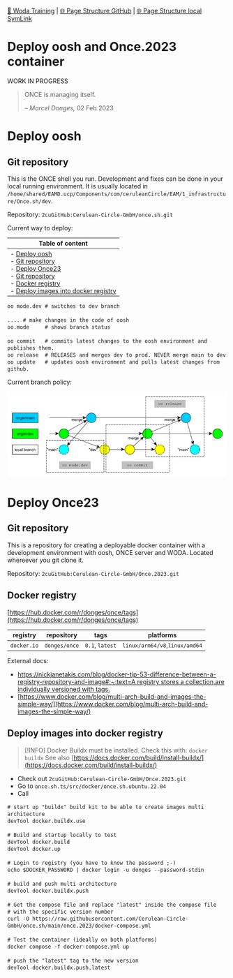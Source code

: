 [📁 Woda Training](../woda-training.md) | [🌐 Page Structure GitHub](/2cu.atlassian.net/wiki/spaces/CCU/pages/400000107/deploy-oosh-and-once2023-container.md) | [🌐 Page Structure local SymLink](./deploy-oosh-and-once2023-container.page.md)

# Deploy oosh and Once.2023 container

WORK IN PROGRESS

> ONCE is managing itself.
> 
> *– Marcel Donges,* 02 Feb 2023

# Deploy oosh

## Git repository

This is the ONCE shell you run. Development and fixes can be done in your local running environment. It is usually located in `/home/shared/EAMD.ucp/Components/com/ceruleanCircle/EAM/1_infrastructure/Once.sh/dev`.

Repository: `2cuGitHub:Cerulean-Circle-GmbH/once.sh.git`

Current way to deploy:

| **Table of content** |
| --- |
| - [Deploy oosh](#deploy-oosh)<br>  - [Git repository](#git-repository)<br>- [Deploy Once23](#deploy-once23)<br>  - [Git repository](#git-repository)<br>  - [Docker registry](#docker-registry)<br>  - [Deploy images into docker registry](#deploy-images-into-docker-registry) |

```
oo mode.dev # switches to dev branch

.... # make changes in the code of oosh
oo.mode     # shows branch status

oo commit   # commits latest changes to the oosh environment and publishes them.
oo release  # RELEASES and merges dev to prod. NEVER merge main to dev
oo update   # updates oosh environment and pulls latest changes from github.
```

Current branch policy:

![](./attachments/branch%20with%20oo.png)

# Deploy Once23

## Git repository

This is a repository for creating a deployable docker container with a development environment with oosh, ONCE server and WODA. Located whereever you git clone it.

Repository: `2cuGitHub:Cerulean-Circle-GmbH/Once.2023.git`

## Docker registry

[https://hub.docker.com/r/donges/once/tags](https://hub.docker.com/r/donges/once/tags)

| **registry** | **repository** | **tags** | **platforms** |
| --- | --- | --- | --- |
| `docker.io` | `donges/once` | `0.1`, `latest` | `linux/arm64/v8`,`linux/amd64` |

External docs:

- [https://nickjanetakis.com/blog/docker-tip-53-difference-between-a-registry-repository-and-image#:~:text=A registry stores a collection,are individually versioned with tags.](https://nickjanetakis.com/blog/docker-tip-53-difference-between-a-registry-repository-and-image#:~:text=A%20registry%20stores%20a%20collection,are%20individually%20versioned%20with%20tags.)
- [https://www.docker.com/blog/multi-arch-build-and-images-the-simple-way/](https://www.docker.com/blog/multi-arch-build-and-images-the-simple-way/)

## Deploy images into docker registry

> [!INFO]
> Docker Buildx must be installed. Check this with:
> `docker buildx`
> See also [https://docs.docker.com/build/install-buildx/](https://docs.docker.com/build/install-buildx/)

- Check out `2cuGitHub:Cerulean-Circle-GmbH/Once.2023.git`
- Go to `once.sh.ts/src/docker/once.sh.ubuntu.22.04`
- Call

```
# start up "buildx" build kit to be able to create images multi architecture
devTool docker.buildx.use

# Build and startup locally to test
devTool docker.build
devTool docker.up

# Login to registry (you have to know the password ;-)
echo $DOCKER_PASSWORD | docker login -u donges --password-stdin

# build and push multi architecture
devTool docker.buildx.push

# Get the compose file and replace "latest" inside the compose file
# with the specific version number
curl -O https://raw.githubusercontent.com/Cerulean-Circle-GmbH/once.sh/main/once.2023/docker-compose.yml

# Test the container (ideally on both platforms)
docker compose -f docker-compose.yml up

# push the "latest" tag to the new version
devTool docker.buildx.push.latest
```
